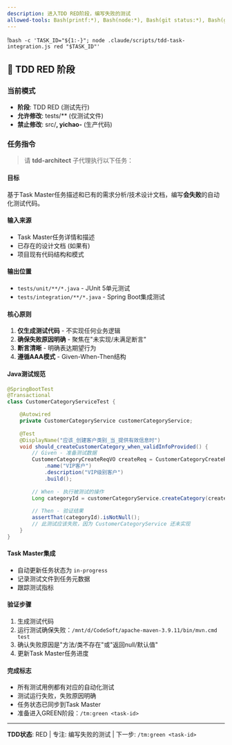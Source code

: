 ```yaml
---
description: 进入TDD RED阶段，编写失败的测试
allowed-tools: Bash(printf:*), Bash(node:*), Bash(git status:*), Bash(git add:*), Bash(git commit:*), Bash(/mnt/d/CodeSoft/apache-maven-3.9.11/bin/mvn.cmd:*), mcp__task-master-ai__*
---
```


!`bash -c 'TASK_ID="${1:-}"; node .claude/scripts/tdd-task-integration.js red "$TASK_ID"'`

## 🔴 TDD RED 阶段

### 当前模式
- **阶段**: TDD RED (测试先行)
- **允许修改**: tests/** (仅测试文件)
- **禁止修改**: src/**, yichao-** (生产代码)

### 任务指令

> 请 **tdd-architect** 子代理执行以下任务：

#### 目标  
基于Task Master任务描述和已有的需求分析/技术设计文档，编写**会失败**的自动化测试代码。

#### 输入来源
- Task Master任务详情和描述
- 已存在的设计文档 (如果有)
- 项目现有代码结构和模式

#### 输出位置
- `tests/unit/**/*.java` - JUnit 5单元测试
- `tests/integration/**/*.java` - Spring Boot集成测试

#### 核心原则
1. **仅生成测试代码** - 不实现任何业务逻辑
2. **确保失败原因明确** - 聚焦在"未实现/未满足断言"
3. **断言清晰** - 明确表达期望行为  
4. **遵循AAA模式** - Given-When-Then结构

#### Java测试规范
```java
@SpringBootTest
@Transactional
class CustomerCategoryServiceTest {

    @Autowired
    private CustomerCategoryService customerCategoryService;
    
    @Test
    @DisplayName("应该_创建客户类别_当_提供有效信息时")
    void should_createCustomerCategory_when_validInfoProvided() {
        // Given - 准备测试数据
        CustomerCategoryCreateReqVO createReq = CustomerCategoryCreateReqVO.builder()
            .name("VIP客户")
            .description("VIP级别客户")
            .build();
        
        // When - 执行被测试的操作
        Long categoryId = customerCategoryService.createCategory(createReq);
        
        // Then - 验证结果
        assertThat(categoryId).isNotNull();
        // 此测试应该失败，因为 CustomerCategoryService 还未实现
    }
}
```

#### Task Master集成
- 自动更新任务状态为 `in-progress`
- 记录测试文件到任务元数据
- 跟踪测试指标

#### 验证步骤
1. 生成测试代码
2. 运行测试确保失败：`/mnt/d/CodeSoft/apache-maven-3.9.11/bin/mvn.cmd test`
3. 确认失败原因是"方法/类不存在"或"返回null/默认值"
4. 更新Task Master任务进度

#### 完成标志
- 所有测试用例都有对应的自动化测试
- 测试运行失败，失败原因明确
- 任务状态已同步到Task Master
- 准备进入GREEN阶段：`/tm:green <task-id>`

---
**TDD状态**: RED | 专注: 编写失败的测试 | 下一步: `/tm:green <task-id>`